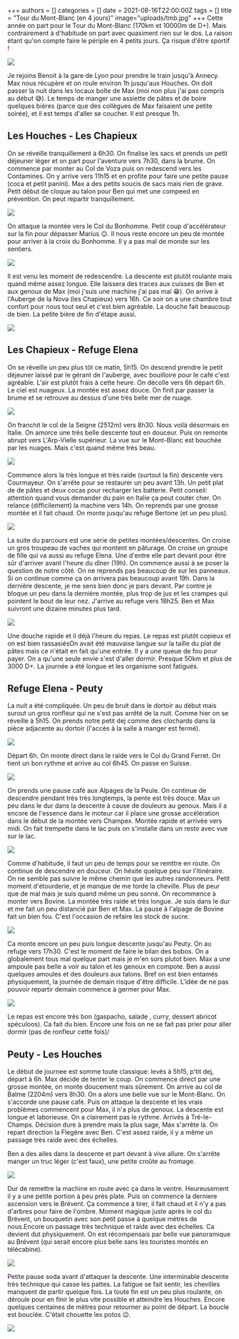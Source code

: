 +++
authors = []
categories = []
date = 2021-08-16T22:00:00Z
tags = []
title = "Tour du Mont-Blanc (en 4 jours)"
image="uploads/tmb.jpg"
+++
Cette année on part pour le Tour du Mont-Blanc (170km et 10000m de D+). Mais contrairement à d'habitude on part avec quasiment rien sur le dos. La raison étant qu'on compte faire le périple en 4 petits jours. Ça risque d'être sportif !

![](/uploads/image1.png)

Je rejoins Benoit à la gare de Lyon pour prendre le train jusqu'à Annecy. Max nous récupère et on roule environ 1h jusqu'aux Houches. On doit passer la nuit dans les locaux boîte de Max (moi non plus j'ai pas compris au début 😅). Le temps de manger une assiette de pâtes et de boire quelques bières (parce que des collègues de Max faisaient une petite soirée), et il est temps d'aller se coucher. Il est presque 1h.

## Les Houches - Les Chapieux

On se réveille tranquillement à 6h30. On finalise les sacs et prends un petit déjeuner léger et on part pour l'aventure vers 7h30, dans la brume. On commence par monter au  Col de Voza puis on redescend vers les Contamines. On y arrive vers 11h15 et en profite pour faire une petite pause (coca et petit panini). Max a des petits soucis de sacs mais rien de grave. Petit début de cloque au talon pour Ben qui met une compeed en prévention. On peut repartir tranquillement.

![](https://lh3.googleusercontent.com/qyDJptAlY4nh_xBkvsEhnZz0C_Za5GoLzRsQxrfkjI3iK_d711_VgT-iFLOFx1p5IxVZb7yX_PUUjEdM3LENzJC06KP5EmRpyUpdV5W160pmBSrLCW1es2BUcavOKZXaYlPaBCCIVqayUkXrcQWUN2_9dyP4A1wNcs1Pjf53Kv1fni8xzpx2U1dniVIwrI8-WJ2yxj_HJV5V-971UNTCkO09QtpHDMCwwZ3lh6isDIhZieimxAIvdz9XPT4PhURo7ldh9NMDsN1cMqdpeecfLgtsbcPmgFQufu1LrxAcYNpVdFtosTEdu3Dh7EXDz1P9yrvV60RqBQ52tjeEEXethNzS_R-BBri_j-69czyIQo7-NZS5lzYd6AvUokIuwFx44tUkdOhVWKqUiUpbWX3Lqi9ODrSNpDlBNjxrS4kgdKUYs1qWNRYVTeW8UkwpfHmdP0Yy7nK-m721EPhpk7X8aJxO-HTIEfTSIy_36L5_ALehw3w-bSjXzKlA7pyw8V8gpPa8bAuoWOwJnmG-SBNB_35MbTjJTlaP9UyfZ-AA8DwZsGvsVrkBoCtHWoyQE0erX-UsAaUGC0DHnrDeK5zmCeRhrcqeqsnPAi60i4AbV0Rv3zjpQlbDyKzWqKRYhVPL7BD3nIiDU732eJKOE04XHdkX9MEQO9bWiMDCe63gyWbr32-vdA8xq0CtHWhg7cdCC4fd0QAjsxkl64rnbAoVMXkD=w1236-h927-no?authuser=0)

On attaque la montée vers le Col du Bonhomme. Petit coup d'accélérateur sur la fin pour dépasser Marius 😉. Il nous reste encore un peu de montée pour arriver à la croix du Bonhomme. Il y a pas mal de monde sur les sentiers.

![](https://lh3.googleusercontent.com/olFvFJsLI4F_61iUj90Byer88YsT2k7gc2H_601TkcifbD7kebzwiJ6SdRlMpgPy1tZ80IRzeWbL7ocdGa9nrQNxFRnepX9nLwGo6b6P4UEqWBmnJtvFAVF0vg-Og46FV7Dmy5vE5WoJ8cf9rTkvz4OyaNvuJQQmRxYCiOa3zh_EyhsP-sligoCybPJde5YgHgKtp5WXeL4UBK0RDf58z-erUnPBJ6qbkWN5ycoGlswlPMZEs5ZOCsGOwa9BmAXc8_t3PyBQg_yutKhrfmkDXlh0-6vWdoIm7kQOYqbthTUHwv05eTMjgtyuOlEVFBnIOh1gFoq8Qc5SWTjHAff3QDjycg1ptUY1P-mhiIGkC8m14LlWC_I5MMjBQ4qMPmIfT7wJ5rtxr2AsG_kiyGsc8BZ0iUPDsEodR3WE5iFIMNk2Ye--wtw_VCMjesG9f-Rm9sWKyFmzbmnS-HGqKuNv3qKCBPm5Vhh0ttKx_F5iPx_f5rzY_ce9tL1TVT1H8Q-UjXJevra9ATyOKTlnlJe2Q9of7awF4TtjeTjnouLiU6zixJFpYVRflfDrM_t64gV9hbg4tPAox_4r8tVxnxvLXQihyJQOvw-Lm99q_vlTOupHuvdCXItDQAJ1YDqtd5i87jjjnZmsqN9YbHMZmve32hj91seEwDsS9A7DBYlgrU7SHZjTexz8oC1ecU5FtcM4X1BljzwwGDWksxE-NT3A_tT_=w1236-h927-no?authuser=0)

Il est venu les moment de redescendre. La descente est plutôt roulante mais quand même assez longue. Elle laissera des traces aux cuisses de Ben et aux genoux de Max (moi j'suis une machine j'ai pas mal 😁). On arrive à l'Auberge de la Nova (les Chapieux) vers 16h. Ce soir on a une chambre tout confort pour nous tout seul et c'est bien agréable. La douche fait beaucoup de bien. La petite bière de fin d'étape aussi.

![](https://lh3.googleusercontent.com/ns_GG-arNYhhd-h3Jga4BrGX2UdwWOAq4N4X0AlFnfxuVe3RwVhgDOCXM7JMm2QyuAJGFXowzV4zaOr_X-Yk-YFRmBXviq8OW2WtpTxar7vrzKoMCAwf3Hdc9189Da6cwCIp-azWGIiIcgmGZDXgBAgfM_lG8sprM2RBcdqHpApDpzPRsPoxyM1Po-qhXEvXO7tV_yqj34Eps7yJ63LCzv6KWL1mHp9vCk_KH_vvQyOV03js9_iHLvcjhlqBS35mAiqZYAM2KbrgK8AwKVg7yORnPUuUmRohypI4AyzrSA-oeoLv-qj1aC6YZqDWMouPfCGu3nkMKqlXrkUvI1pBPqyQaH6dPWcn2W_Ru2I28rpiF-AvAx2f5Pf1qQhYsmE7539tBWwEUG9QuZxtrvIUNQzAIhTZ6Hek0b3foHynJlq67OoloeT69RCIpO9e_3MtAze60uubbiW9td0UJVz07WCd9qRrzA5oNwFJlpAAFDSverLzxr88Xtz-f53-AW8g1ydtFTstkTzEPtPLIE0s6g--G0ccHQ04qw7sfnNJXXFVUFEskUghG5t7Kj-AQ8yjq-va2RJUAYOB2CkZtPgybQ5hMes9RIR_TKEbxmbIx2xr4-CyMqtnG_bgIt6SvNxQqh_lC7SaHRFBbjT3qMtUPtls0I-ALOHZ4r3etR073dGVSZstIQbiSLC-j4dJBijG1u8kYD362SEvMjQV7mr41Ohd=w1236-h927-no?authuser=0)

## Les Chapieux - Refuge Elena

On se réveille un peu plus tôt ce matin, 5h15. On descend prendre le petit déjeuner laissé par le gérant de l'auberge, avec bouilloire pour le café c'est agréable. L'air est plutôt frais à cette heure. On décolle vers 6h départ 6h. Le ciel est nuageux. La montée est assez douce. On finit par passer la brume et se retrouve au dessus d'une très belle mer de nuage.

![](https://lh3.googleusercontent.com/_0PgteR4g1J9mobQSG5P3I1LzVfrV2MrR2Fi3tb5Yjsjttdyxx_7UqZgzMb4wTt7idz6YjeUxeHoBi48usngsVOgqdlcpMf3oX77KEy6fR5A0LJf8__1rF0Oh-hc6MZ-9rRF6XUklffaXpXiNCc9hX2YSouEv63Q5ALNq8FuvvyfSbiYlvK4r1fYuuBHyNb1M08g_IJQxP6JSeTbVVpdXwi4s92MQpnl7OaKzJ32QWiYK9BOtEidERzVmtheulqH9DsB94CwY0H6KZP_-pjzPjr4JWqKwUyljfKPK8fmZhWdYw8-hP6qYpkR3UispkCUZk_Q3gaLV9MgtErRZbuO4Co5eF1Mu__i9XNM4LkVND_i6WLwEfCXVGwbeu99-nK7tv-H5x1kzfA8PHpKNHKkskNbqO_bbQ_ZjhTscXvH-SvpVGel3vR15maWNUKgGv0cIBdeUW1D83f1qTcPJt4dKVSlhoSJea73E-0CsYJkBbwNNtSoQmUXv_W9iGzvve5VCmr9ICWHoCQlnnuVh37ESrlhJFmjWsZPDeerfw_qaTH7ZUgm3vvtyeeBGamYhgI7iyFkei2UJK7XMQPCnQy4fP8Bi4tVQLff3FfEbr5tgjTTTkH55fB98aM34rQclSdv11i6MZIm37VhEBmS_UxyESzcOx50xwI9jWzKFa-UrOUeqa7NQYTg1XKgp71aHcjyCS7jl3XRBFMehQDhknt4P2HD=w1236-h927-no?authuser=0)

On franchit le col de la Seigne (2512m) vers 8h30. Nous voilà désormais en Italie. On amorce une très belle descente tout en douceur. Puis on remonte abrupt vers L'Arp-Vielle supérieur. La vue sur le Mont-Blanc est bouchée par les nuages. Mais c'est quand même très beau.

![](https://lh3.googleusercontent.com/iBceYcpNUbFog9mbL-K-5LfxrFhff5jPRZx2pbbOaqOcvSeq87Y_-loMvCsmFgWPr7BEEXMCmXDYFcYwJPt-9Juq5RlocUszJYmVr90PF32dP8ucmBLDjJDBIZ0x7fq0s00-C0jrYB0hPLVfYvH0_VsA3gSNUIkiNZZiNUtNM25bhwf3QWyfmmqVprtDqKokRt2PtVhgbvr-wN_h2Z00PdG1LW5L1uRHSrRX5eq9AiZERVYSR070KcWtf14c26mQxjkVmmuhNG-l4_Uw4dks4NiD4mCyMBtE6nauFdt65oigWvlG6EzDSvi-NWO1qFnLpSppxIzk7HQAFDk2BBSAWrEfhK3Uw3nwk09zst3Ll_u9ERStJM3Xrajkr_02wL0Y2KLKxfIjmnOWJrbfL3ePu21RbFIJrE14pkd0x0jqQbpnTlFdNFPvC2LiMT7EQjvaGdZTX_Om1tpX5mZXuritu9dk6MdWWB_aYdcHvJd6AM_jHDURt44OWxlnIS0e5whComtrzs5ZcL34hx2TG5rexR7HqmEkOKul7uig5_uaYjgl4wDRGzCXrhIcuvE70jwBRQGvNd3yTaVrn6F119NLxxCfuJt3pLO0jkCF6gfxH3ZHnz4UFX0ryMLTUtIbwM1l-krgOcMZ5LdQt6KOB733VsOwexTNwea-MWxNpA63KW8dymRmYiobnhDHMd3XqyrCNK3hvXPRB9Xo0J2zin-Q_3o6=w1236-h927-no?authuser=0)

Commence alors la très longue et très raide (surtout la fin) descente vers Courmayeur. On s'arrête pour se restaurer un peu avant 13h. Un petit plat de de pâtes et deux cocas pour recharger les batterie. Petit conseil: attention quand vous demander du pain en Italie ça peut couter cher. On relance (difficilement) la machine vers 14h. On reprends par une grosse montée et il fait chaud. On monte jusqu'au refuge Bertone (et un peu plus).

![](https://lh3.googleusercontent.com/nAO5I13WkI5bvztrVDCwSgj8Ps2GA-VP9api66H081W35_6CM4nHLWiZi7DVYrWY5UX16xCKXYYpRICqznhfyAvdsNCDoQeQx9wsMSchalXAJ1fc_XKM67sqjIRwNiqk3ZoaDj8O_HNZRC3D0n4QNMjaqu_peacijEg21xwBjMVtJtN0nBSorNxiFP5BZQKDI5azFLcoTt0AoCPa_q8Eozd4ue16nn1fHCGRNwn5V30pQ4HcZJXehMvnbY4j5EDHYFFuASP-olP8g9Qs_f6ih9FOcz88725uNRGokqfoenxRl54Cu4o3FsVXsVcqZ8LCpByIZr9WZ18t9uoMYzlyicPzhMIK6a4yqhY9fwEHFUG2PqpeRTipKba_8OCj8WDyVUS-lL7KSOGZeS78FV1bM-_Y4iZppznp9LRuQ2OjxK0zNMD3MQPRMj5SpZQkPCrqxIjoQvvWksNNtH-DLqQzrM2Ja6p5YE5gD-UWHm79nzX5Pb1yioiIvjkmyxK-S5FWtKe7Vc6Y50nC3eqmBMxG3hv1Fp7VOSodzEQHJX-QslbpRzq1rckMrKJH0RlC-YrnQGcmqTtnCu3dFXMjuwI8t7ssVOfpyzu82WBRrmU3dbgYCRhWzDYObLWLo-zkffHkfipJ5-yvhUBm9TpFzk-HqVb-XNO-tuk783lZtGaH_C9IedRp4LVgP3m9JE_d3jtlmAXxnENwlu0bi6ke7DoHv9p4=w1236-h928-no?authuser=0)

La suite du parcours est une série de petites montées/descentes. On croise un gros troupeau de vaches qui montent en pâturage. On croise un groupe de fille qui va aussi au refuge Elena. Une d'entre elle part devant pour être sûr d'arriver avant l'heure du dîner (19h). On commence aussi à se poser la question de notre côté. On ne reprends pas beaucoup de sur les panneaux. Si on continue comme ça on arrivera pas beaucoup avant 19h. Dans la dernière descente, je me sens bien donc je pars devant. Par contre je bloque un peu dans la dernière montée, plus trop de jus et les crampes qui pointent le bout de leur nez. J'arrive au refuge vers 18h25. Ben et Max suivront une dizaine minutes plus tard.

![](https://lh3.googleusercontent.com/o2gD7cBli4EDHzje3J1VLgVcuDKVN9wa_n-MUoYVYqRSlIjS0oEsAIIY1Zcv76JukVGLwO7ip53ZN1BruXN7KAFVXq-VOFA5BEKlc0fAC2RXokxuyHcpEj3XcIVPNYv4kIlmWyXvLyDYnUynOgMXPvAeuLP_cYdThhZxHwAw8JNm0rM9cM2UPOf96i8thynJTCUrLp8ZY7916sATVwNc88lWr92qQy3eAHClt9dFetSol4p0ecGap4Fu9Hc1sAv1N8AcfFBI-2rtBYpi3qz_KZxvkJXyWM_0u_rG-aXg1E0ro8fGrZPCrZptC_G2Kqdm2pizUqRURS6hOOZPF3xLIKcevLxlEtnSIMZd-38hyC74gjRe7WhNUCbGrayU1WFtHHCMhSkzTH9KJj7kpccoSDtDCd2289KqiXFKR38Kpw1zuUvHN8uYPFGLO8J2zBFuQDZwZVAVNnHa85mUCvo2ol6-YNPAXAsxRdUf9Ha7GCcPQppVdhom8mp0iMUv1xWwCkjHxuavAp5o4X_aVweGg6xSCqk-wG6IcWerZ9OlNWTLPQi-ktrcz_LJY8QWjS0xvCgvz8npsUrSGFDMWBNczzREzCRu6s_gBELWjp8IwQPZQkuJmIctF8p908OL_818m82gKuv9hfRVZpRJ0BnVfYH2zGnIphkrk_aPtuIQ-GXilsRbltmaYzQ3Wi6-VUDlskCoJ06a5O7EYEzNzLsnlckv=w1236-h927-no?authuser=0)

Une douche rapide et il déjà l'heure du repas. Le repas est plutôt copieux et on est bien rassasiésOn avait été mauvaise langue sur la taille du plat de pâtes mais ce n'était en fait qu'une entrée. Il y a une queue de fou pour payer. On a qu'une seule envie s'est d'aller dormir. Presque 50km et plus de 3000 D+. La journée a été longue  et les organisme sont fatigués.

## Refuge Elena - Peuty

La nuit a été compliquée. Un peu de bruit dans le dortoir au début mais surout un gros ronfleur qui ne s'est pas arrêté de la nuit. Comme hier on se réveille à 5h15. On prends notre petit dej comme des clochards dans la pièce adjacente au dortoir (l'accès à la salle à manger est fermé).

![](https://lh3.googleusercontent.com/c_eZwYVnkH6LoavmUA8jQuk9gOrEMX5RVNJYvxMdwLmkgCImWaTbWyOP9Bz7hxzfM5_BlthsQt4ziYG59Yn0XftKOR1ovR4XwmWpnzaVm8sfJkX_d6hDzxEjX2_eLVV01GTX4LZ4xKLYEG7KwtVDmBgnsnf7QE0bnH_kvzIVC7F6M8wDpRjF1xSGwbYnvmCFjIJqZ6zp2-7pNJAdlnfVam8jHjvmSOj_6v4LFHqRG2_SefzH4niUNJDrj4wLCitza1Gseq1IgTjP8XOoWPQUSDOPSa8iPKode7C36kq2jE-eZ6v4ZORX-54FIYoksLEd0y-5X1l4g-VJuEXEtpi32EuEvQwc8dHDSTDHd7LCHkbjhik5szU1FIUx_K1mivc61ysz0Vbi9OwsvtgkLWf8Osfyzsn_f_LN-Mckp1ks639s3Qc1FlYMJO_62wg6jOB9UrjCVjRp6IJckmHNaYXIs9CE7gBxzBPWs8Wif1ULObbaYm8HWQAuJpJHRxX-ch7HeJZYIdCltuo6JaVeIxCxxhpL8bp-O63vAIm_g_iPL3nn5Uw7pbNIBQvmbNT6wHyYRZ5b2Gg7UztwOr1IPLvWl_6InnXSslLQE4CdiFlj3X3NWKTSyW6Vrj4QH-M_jIOzPq73j89rEH90HAbjAns6k6Yd0Uey_1VUDUDXs9P8IKclV9Hok5qzA1JHMzByyQMLoNAd_Mk-ObOqNvXMk1-K1cdZ=w1236-h927-no?authuser=0)

Départ 6h. On monte direct dans le raide vers le Col du Grand Ferret. On tient un bon rythme et arrive au col 6h45. On passe en Suisse.

![](https://lh3.googleusercontent.com/Exb3y3mUI31Riw_dhiofqtgmd16FuvgpoP6_2bquYWx1Y2N5AQ6tJYxo5isRwDQK0TT38Df-_ZOA88lT9hQp7Wm9F0ChNy5tpmmrw7a7cMrWIXt67K82GrgCsEGzdkdrViIWT1SvBBRgXGCsh6kJZvVmtA9-gzrYH4KFovSjsiRUI5DJ-fZAaduSPEk_fsiADVnNTqlVQ1HVIoDnDuq8yQXukzcXOzA9q9dUxU4-AO5mJOqihpIzi-l7kAXeQNtYHWBNw9_EJNltiycj3jRJjE3sbfh-uohuJTQSYXhi30Ilyz203GAtoqdHVo7bRO_JHFq_dVQquJ7vo2jvDQ_n8jmqh2xPAANoq8B0slNSiOzKbz7KXA_Cndp9Mopr0At3az7mgO61H_3IAIeM6B7BxlB8qN7oeA-6WcnZS3PNoe3c_qShQLuOpw8cy2c-EnHdDAQYfjwrDTu2yF1Y9wRpsoDWZ2AN4z4iURDm_nbxZ6p2sKOqpKF6LHtCkp-fhKbLVTclvBmKPf8Gw4YwjuRehipcKbKrSoFryhFLp6pNcLRQx04GwtYIQkXaZ22kXc5IVy7MKO4oLhBeuwsgFLg7e-YkiQWhyoezxldqBL739In6u6xP59Hv0TQrUDV4qV9UY303ryaKz7fsv5EHWaLadhc9bAlGD5WndYdJsqml4_IkA7dl9FO7EkjP6EmA_kABERai3gG05HH5bNiu3JJk2QxX=w1236-h927-no?authuser=0)

On prends une pause café aux Alpages de la Peule. On continue de descendre pendant très très longtemps, la pente est très douce. Max un peu dans le dur dans la descente à cause de douleurs au genoux. Mais il a encore de l'essence dans le moteur car il place une grosse accélération dans le début de la montée vers Champex. Montée rapide et arrivée vers midi. On fait trempette dans le lac puis on s'installe dans un resto avec vue sur le lac.

![](https://lh3.googleusercontent.com/_m0O3h0Xj7RgPXK5K-fOVkOTkSEvL2tWOG3lXST3dtmDH2m8kW2CT_jP_9jNtsl8dliIFZ4uDNulJP5JNwE6AAgWdmJLsEgnllUIjeE6F4bF9PDvCu2c4OyecxVT-vDd9C-OkL74JAwRMdU7EXjeFqhKh7MKCPmCgb4V5Wj3rZWVn3YtuoaXv8i_30JVS1H_BBzVywTqth0x4DL0nwwXbQviCEGhu6xb6Ej0n1VZRj0uhVfBrNxbO9OhoSNTDU8Vn-X0s-6JMe7xCF77GhNV38p67xntLtQIkx7-_qJ_OL7-AgwoIOD_IcXr7VRaAul7TYjWALykVYcIWBqzb53nEPJQBMlRRxzLwLUdJgNT8IfbmvECWPDfF6wuw9hTAwsCUKyf5zUdvVNEA6Xunzp-Pr0JrgffII_6PIrlmthe_3hIO-JZMvRi3k7JquwHzBCHbj_1_bePguwIZJkHJjNmkLbC0ghJc0ZBVll6Dj2pqw4J_IWFmU_ap-6xDueINc0z4DKV94btBGqIdzj0c0r-iyzD1-8zx872qu4QjYXnkTy1SBgHOPAoDUHGczCCr-RvScM4dhUSPCaj3php9K7foHyAZz1Z96mBAXT5EaNFqsZ3m0U17Oo387NvurV4WsgK_WBJPyyeNBkHXsfWuuDSm8STye4_Ld1nUmISfdxRe9HS8TX8twUhWmUwEkg7wN9FBqajFa0I3cX7QDFf9d21yKhP=w1236-h927-no?authuser=0)

Comme d'habitude, il faut un peu de temps pour se remttre en route. On continue de descendre en douceur. On hésite quelque peu sur l'itinéraire. On ne semble pas suivre le même chemin que les autres randonneurs. Petit moment d'étourderie, et je manque de me torde la cheville. Plus de peur que de mal mais je suis quand même un peu sonné. On recommence à monter vers Bovine. La montée très raide et très longue. Je suis dans le dur et me fait un peu distancié par Ben et Max. La pause à l'alpage de Bovine fait un bien fou. C'est l'occasion de refaire les stock de sucre.

![](https://lh3.googleusercontent.com/LhLw_UV3zSz-MCamcpVrk1Xs8EkPNTDs22V_9rRFxV40UweA03mGk5Vp-O82mMbEiLnm6zFqO-vmnBYmjBqucJo925JC_COqJUSF4nr7EkUJeEjH0vvGzwBNbJAMKz2mKEe6W6kxTJx5aKLHZpQl8CM1p7FEmiFpUKXuc03sHzIIHBNN_EYf9hYKDlLyzaO8eZquP-0aySJcHtZbw3GJOuTL-0VxBZfKAgXqbyXMIl3jK-19FB2sG-xGBH0CcsuLKdLk-A8ByoFBU0JJvEG-j7HVGPGDO7XfkxqyyjJhHhdjULk1xcls3KRhetp3YP-7j_ebdT3pNba_gUjBVk59-pLICa8waQlUe4zzrRBB4dMDVWsxfdGZSFF2C7HtwUTAC10qwe4PNkfCfF96FnTbPLt0xOvbRoyBpqy8fyt6fxRjKj6CPLVLdlbnrPulaS4w2Glv5gqyBWtJ5waUA38tIaDbqd3r0Jf9ZFLQ0qApZfcv-Oh0wiuG-62yPaYx1RH1nFdpkEfFnZKVUBgXKMsr2PZSuEhePHSODnq4UkyZGdXxVJZUCCBpGcloDqqsGD609VGjSSrytGBzlNlo41Oz4K1A3OR9MBppSpPi-xhMflmoSwzACGRN_k4mRkclu_BvdUIFkcIgJM48IQLJIHrJJCbE91W4Hbw3itF0DgGmYtEew0b0GY1lwuKXFsg_eG-V9MzaoI_Ma6rCxFhnzQxQwwKt=w1236-h927-no?authuser=0)

Ca monte encore un peu puis longue descente jusqu'au Peuty. On au refuge vers 17h30. C'est le moment de faire le bilan des bobos. On a globalement tous mal quelque part mais je m'en sors plutot bien. Max a une ampoule pas belle a voir au talon et les genoux en compote. Ben a aussi quelques amoules et des douleurs aux talons. Bref on est bien entamés physiquement, la journée de demain risque d'être difficile. L'idée de ne pas pouvoir repartir demain commence à germer pour Max.

![](https://lh3.googleusercontent.com/_l4HydA7CbW_Xli6jAXA3pcRCuACHsbs8ZukMDW4SYpLj8BlwBpN7ZGdI7ATgsuupC2vzCWWIX5mPr62cpKpVx5omBIq-a7_6yPBM1U5YfHmjibHuDEVjAQpWy0qWZQRMugfGfOxyNvXzRNMfHIqMW_zPwsCFirdXgNkv3lot-N_GCOmXNQsWNUrmzVao8z5OSkFulknSi375r2hFs8LP7Yh5qBBsZoEgWROwoVvjUtSdUc91SUcEyT1H6w4G7KhC_v0sNzqZDRLUFHgE6Pk2wXqIwO4w0sB6gSoEoMZlkX4Wi7Upg1NEveAjK2j7X7pQPeR7tJSDJrIfhmBXU3LBh3MzxMO2JY7FkeXu_Xlg59UN5dUJrcw7xxLSLhzhf8jzpUjEaD4USLgESK_sOpP0juDk-TpQ4dF5hEV3U7ZC_WHO6jYJhniBu9fhW7i8OJZjeum5klMycTDMoTY-aaq8KW9hFE_QqDxR5O9OgRGwI3fm7tZAVqgjlfcxK-5qWJYG6I7aQZxlXFEYVggW2HF6HcPmkAGPQLNhMBlISifb0fwa0Znjq_5pFM3ET-0liM10jaQWvfS5adxhSXl71Ru50pMGNDoC82zihko5LhBHWYbAWjNfn1Ld580dlQm334ndlMMLdulNe1_g20Y8TDSq0sz8JOuKrCvNRGSraROOA99uNr_H9mmEimqF_iBVxxkXEGqFNLysGl5MrGBQpDDAK6a=w1236-h927-no?authuser=0)

Le repas est encore très bon (gaspacho, salade , curry, dessert abricot spéculoos). Ca fait du bien. Encore une fois on ne se fait pas prier pour aller dormir (pas de ronfleur cette fois)/

## Peuty - Les Houches

Le début de journee est somme toute classique: levés à 5h15, p'tit dej, départ à 6h. Max décide de tenter le coup. On commence direct par une grosse montée, on monte doucement mais sûrement. On arrive au col de Balme (2204m) vers 8h30. On a alors une belle vue sur le Mont-Blanc. On s'accorde une pause café. Puis on attaque la descente et les vrais problèmes commencent pour Max, il n'a plus de genoux. La descente est longue et laborieuse. On a clairement pas le rythme. Arrivés à Tré-le-Champs. Décision dure à prendre mais la plus sage, Max s'arrête là. On  repart direction la Flegère avec Ben. C'est assez raide, il y a même un passage très raide avec des échelles.

Ben a des ailes dans la descente et part devant à vive allure. On s'arrête manger un truc léger (c'est faux), une petite croûte au fromage.

![](https://lh3.googleusercontent.com/fc0oh1Wa4oameIVKD8O9uy84VIS4PAKO4UzOo9XymHUfv1T3kYkr27xOGaGMKXQWcSjp9kh9jbflZ8UU8oIlnAREh6iPiRs_TyxGrYKUOP6Bmz-halQdzuYBadEE-4VArvgmcYfJmID3Q8ziEGAMLaauREkLVKwlgchmDZ2ijbNzIxUXaPWmx5-Xvg0xF36rYKYE0UERhxNJiUUqdpT41pm-EkFNfjUvIQXF1ZMpKLyUUuhExxR6_lga9_4-ex6xlyEkUGpBNW9TtuSbe_2jaYaZOcVt_9k9xa_-i1U5rRKjh0dmP5oEvbKbYkVkPUG5btgWD1WhAqIWMgd4GazrBLhsV6pUoHIYKVMwTV7VcKDrk7TSUeJHRdm7IcIEdIMA8ewxRQGtBUY-PJZC4jTKL53Ez7xbjeVlJq9LiByZbJt_CKfzNdhDq7eh8MKU1ap0F4ImrL8sx3XeGUm59sjhwj9GVCNGuucqqLGeAts3rezyx4uqZDaEMLCAI1S_HfgQZ4oMpV4oO5AlE7QwSrb11ZT3oA6yYyb2jdiJ55A6gyI3AQgGEQD5ECStQUAyMAmbVc0hpEbfZ7bomVv7zOSC8niqPnLZL1PVXb2F-NhUNVZJqkh5z2hOpnz_z210RphN84hALfPQGV1l4TXqpRhZ_vXfxPcHe8V3_lw8o6isQd3fU2IPlpR0peAiPZXgAL_5u2yEYvzM-EpXt-B74_Pcukw7=w1236-h927-no?authuser=0)

Dur de remettre la machine en route avec ça dans le ventre. Heureusement il y a une petite portion à peu près plate. Puis on commence la derniere ascension vers le Brévent. Ça commence à tirer, il fait chaud et il n'y a pas d'arbres pour faire de l'ombre. Moment magique juste après le col du Brévent, un bouquetin avec son petit passe à quelque mètres de nous.Encore un passage très technique et raide avec des échelles. Ca devient dut physiquement. On est récompensais par belle vue panoramique au Brévent (qui serait encore plus belle sans les touristes montés en télécabine).

![](https://lh3.googleusercontent.com/FsPmgOzkDOIqyfN-krKvHxPRX9l_EG3mH6TjLJOS5WrhfNy042ZpjQOzWVXx4DEppKIv8I038JEA131mVoteKmoPOVeSq_SwxrFwko0lcpJKXjY7XYt-jNlne0BGcTE2YU_v1uDh5K42K6rSIMbIGLx8bDRulIT2WHfelTkgr9ZD36oa39-XFEpqrS7DXZe7smPmgEr3Uwk0i5RhTyq0GA7bu8QvXQri0i0dRGSWjMT8SDPYgtmBTj9rH7TNGl0TEWmPHNwQF6yYrGtNPjlIb-X_pIfVOjNvHj62MegJSU1QwJQBMdO_lyu6xFiLb5S_7hTXUOG-rody7k49ddJlFwK7tjuVw2iOgplL1H02kb_0Rtaeg0RajXCe50SajEhDO6FrvpK0kW2Cl8GartEKiT_IE5hBNmIneBtd2vXLPXfJ87G0jASjnKwIQizJ3Z6K3GqL6KLGlW7xL-mcZ9rpunxv4aaIcEh3L9mcXdzquLBm5fruRMC9vxrYSK1-B5lQgShe4SpRNVhu1qMifVWIIvhu-7ZzXmykC0GJcjDsFysA9z-FymZdq8BzoCWHhaaLpdQFwnCoR_kqSLVYV9gfUFoxOLrcPT2c45-8S1FEGqO6AwDXO51PDqAKYuap_o_hLAch4ZOhcTDdetCqDN8PpJrr-hkNSkatg6PuXf3tExH_1ueriZ7uG4gwa1E33rIxv0GwZ8qlFXmy75Qd7tLtC3yR=w1236-h927-no?authuser=0)

Petite pause soda avant d'attaquer la descente. Une interminable descente très technique qui casse les pattes. La fatigue se fait sentir, les chevilles manquent de partir quelque fois. La toute fin est un peu plus roulante, on déroule pour en finir le plus vite possible et atteindre les Houches. Encore quelques centaines de mètres pour retourner au point de départ. La boucle est bouclée. C'était chouette les potos 😉.

![](https://lh3.googleusercontent.com/FrmGFu7qL2HRWy8vkfV5yBM5owGTlOLLLu_usOZkMpziD9ulrwuCyE5RAhe-n3MR_jDhGES65UmiN9mfis8U69fjV1h6YqtNRSlab1RxQN8Ha9EuemCN8aWWKrbViRQjuP5uj3p7F45wonkQdhXyNWcOng8l2STxkua1jcssZs-93BM3HSl5Q0Sw0vtPGfgO3Seam6CQgvUe_DBNw2ELAN-ADhDxUe8S5OoxGJEddZERvUlIUHjaMjzdI4g4xFXSltuXeZXFdNKZLVXvdAX4Iv2ZBihbDteBK0IJlWUgGSt5De9eoLqD5pi6gPpMkS-jWKLgs-4onmN_YjdrgxEfS4b9Kqu-djRpB0jl4OmfSc_Mbn_WV6zriIvRaMTY3iyzGRP9HloL72vMlDcXdk3iqz1_yY0HBiLh4EnnskYrzjnvZcCxingWKbrSuK2mnvNGpa5vHuF3FW1TZMfGxrTZONgCYB-iUUwo-lj9pEWA5bEQEifn9jB05A_eouIcqoA9X_2suKAs_9UpDG5JIsZupQ29O01aPwckX0CwLpWFlcOxzxzSTjkIe8HQ6L8N4-YAebRxKsNANDY1nw3TD6QeizQVYSCA8dA_VP3McNdXoGcf6ZOaPLtImU9iQy4Q6-RVjjYT5UugT4Gq8MG6_cz74d_xC6EiwrgjKyN1ODyyuSnxZSGjqKXnbqCsSqanMHGp_B4WZHjGlsPa6z58te8znc4W=w1236-h927-no?authuser=0)